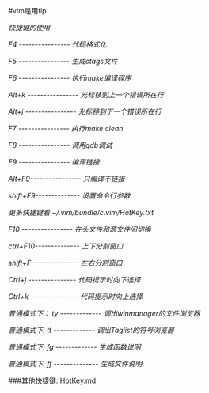 #vim是用tip

*快捷键的使用*

*F4    ----------------	代码格式化*

*F5	  ----------------	生成ctags文件*

*F6	  ----------------	执行make编译程序*

*Alt+k ----------------	光标移到上一个错误所在行*

*Alt+j ----------------  光标移到下一个错误所在行*

*F7	  ----------------	执行make clean*

*F8	  ----------------	调用gdb调试*

*F9	  ----------------	编译链接*

*Alt+F9----------------  只编译不链接*

*shift+F9--------------  设置命令行参数*

*更多快捷键看 ~/.vim/bundle/c.vim/HotKey.txt*

*F10	  ----------------	在头文件和源文件间切换*

*ctrl+F10--------------  上下分割窗口*

*shift+F---------------  左右分割窗口*

*Ctrl+j ---------------  代码提示时向下选择*

*Ctrl+k ---------------  代码提示时向上选择*

*普通模式下： ty ------------- 调出winmanager的文件浏览器*

*普通模式下:  tt ------------- 调出Taglist的符号浏览器*

*普通模式下:  fg -------------  生成函数说明*

*普通模式下:  ff --------------  生成文件说明*

###其他快捷键:
[HotKey.md](HotKey.md)








